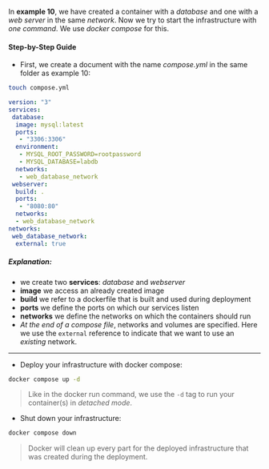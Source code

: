 In **example 10**, we have created a container with a *database* and one with a *web server* in the same *network*. Now we try to start the infrastructure with *one command*.
We use *docker compose* for this.

#### **Step-by-Step Guide**
- First, we create a document with the name *compose.yml* in the same folder as example 10:
```bash
touch compose.yml
```

```yaml
version: "3"
services:
 database:
  image: mysql:latest
  ports:
   - "3306:3306"
  environment:
   - MYSQL_ROOT_PASSWORD=rootpassword
   - MYSQL_DATABASE=labdb
  networks:
   - web_database_network
 webserver:
  build: .
  ports:
   - "8080:80"
  networks:
  - web_database_network
networks:
 web_database_network:
  external: true
```

##### Explanation:
- we create two **services**: *database* and *webserver*
- **image** we access an already created image
- **build** we refer to a dockerfile that is built and used during deployment
- **ports** we define the ports on which our services listen
-  **networks** we define the networks on which the containers should run
- *At the end of a compose file*, networks and volumes are specified. Here we use the `external` reference to indicate that we want to use an *existing* network.
---

- Deploy your infrastructure with docker compose:
```bash
docker compose up -d
```

> Like in the docker run command, we use the `-d` tag to run your container(s) in *detached mode*.

- Shut down your infrastructure:
```bash
docker compose down
```

>Docker will clean up every part for the deployed infrastructure that was created during the deployment.
